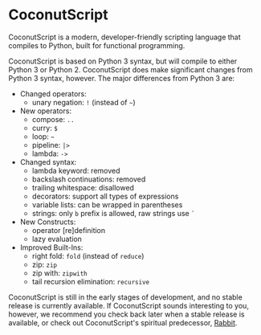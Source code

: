 CoconutScript
=============

CoconutScript is a modern, developer-friendly scripting language that compiles to Python, built for functional programming.

CoconutScript is based on Python 3 syntax, but will compile to either Python 3 or Python 2. CoconutScript does make significant changes from Python 3 syntax, however. The major differences from Python 3 are:

* Changed operators:
	* unary negation: `!` (instead of `~`)
* New operators:
	* compose: `..`
	* curry: `$`
	* loop: `~`
	* pipeline: `|>`
	* lambda: `->`
* Changed syntax:
	* lambda keyword: removed
	* backslash continuations: removed
	* trailing whitespace: disallowed
	* decorators: support all types of expressions
	* variable lists: can be wrapped in parentheses
	* strings: only `b` prefix is allowed, raw strings use `` ` ``
* New Constructs:
	* operator [re]definition
	* lazy evaluation
* Improved Built-Ins:
	* right fold: `fold` (instead of `reduce`)
	* zip: `zip`
	* zip with: `zipwith`
	* tail recursion elimination: `recursive`

CoconutScript is still in the early stages of development, and no stable release is currently available. If CoconutScript sounds interesting to you, however, we recommend you check back later when a stable release is available, or check out CoconutScript's spiritual predecessor, [Rabbit](https://github.com/evhub/rabbit).
